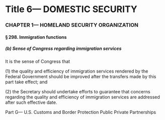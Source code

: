 
# Title 6— DOMESTIC SECURITY
### CHAPTER 1— HOMELAND SECURITY ORGANIZATION
#### § 298. Immigration functions
##### (b) Sense of Congress regarding immigration services

It is the sense of Congress that

(1) the quality and efficiency of immigration services rendered by the Federal Government should be improved after the transfers made by this part take effect; and

(2) the Secretary should undertake efforts to guarantee that concerns regarding the quality and efficiency of immigration services are addressed after such effective date.

Part G— U.S. Customs and Border Protection Public Private Partnerships
